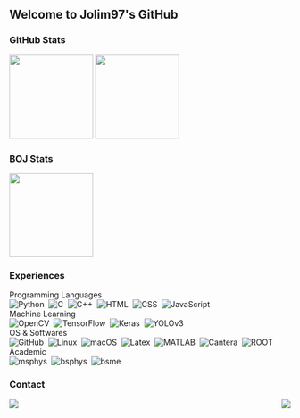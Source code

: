 ## Welcome to Jolim97's GitHub

### GitHub Stats
<p align="left">
  <img height="150" src="https://github-readme-stats.vercel.app/api?username=jolim97&count_private=true&show_icons=true&theme=prussian&hide=issues&include_all_commits=True&hide_border=True"/>
  <img height="150" src="https://github-readme-stats.vercel.app/api/top-langs/?username=jolim97&count_private=true&theme=prussian&langs_count=8&layout=compact&hide_border=True"/>
</p>

### BOJ Stats
<p align="left">
  <img height="150" src="http://mazassumnida.wtf/api/v2/generate_badge?boj=ljw1015"/>
</p>

### Experiences
Programming Languages\
![Python](https://img.shields.io/badge/Python-3776AB?style=flat&logo=Python&logoColor=FFD43B)&nbsp;
![C](https://img.shields.io/badge/C-A8B9CC?style=flat&logo=C&logoColor=white)&nbsp;
![C++](https://img.shields.io/badge/C++-00599C?style=flat&logo=Cplusplus&logoColor=white)&nbsp;
![HTML](https://img.shields.io/badge/HTML-E34F26?style=flat&logo=HTML5&logoColor=white)&nbsp;
![CSS](https://img.shields.io/badge/CSS-1572B6?style=flat&logo=CSS3&logoColor=white)&nbsp;
![JavaScript](https://img.shields.io/badge/JavaScript-F7DF1E?style=flat&logo=JavaScript&logoColor=black)&nbsp;\
Machine Learning\
![OpenCV](https://img.shields.io/badge/OpenCV-5C3EE8?style=flat&logo=OpenCV&logoColor=white)&nbsp;
![TensorFlow](https://img.shields.io/badge/TensorFlow-FF6F00?style=flat&logo=TensorFlow&logoColor=white)&nbsp;
![Keras](https://img.shields.io/badge/Keras-D00000?style=flat&logo=Keras&logoColor=white)&nbsp;
![YOLOv3](https://img.shields.io/badge/YOLOv3-00FFFF?style=flat&logo=YOLO&logoColor=white)&nbsp;\
OS & Softwares\
![GitHub](https://img.shields.io/badge/GitHub-181717?style=flat&logo=GitHub&logoColor=white)&nbsp;
![Linux](https://img.shields.io/badge/Linux-FCC624?style=flat&logo=Linux&logoColor=white)&nbsp;
![macOS](https://img.shields.io/badge/macOS-000000?style=flat&logo=Apple&logoColor=white)&nbsp;
![Latex](https://img.shields.io/badge/LaTex-008080?style=flat&logo=LaTex&logoColor=white)&nbsp;
![MATLAB](https://img.shields.io/badge/MATLAB-D95319?style=flat)&nbsp;
![Cantera](https://img.shields.io/badge/Cantera-D95319?style=flat)&nbsp;
![ROOT](https://img.shields.io/badge/ROOT-3D6093?style=flat)&nbsp;\
Academic\
![msphys](https://img.shields.io/badge/M.S._in_Physics-000000?style=flat)&nbsp;
![bsphys](https://img.shields.io/badge/B.S._in_Physics-000000?style=flat)&nbsp;
![bsme](https://img.shields.io/badge/B.S._in_M.E.-000000?style=flat)&nbsp;
### Contact
<a href="https://instagram.com/jongwon_lim97">
  <img align="left" src="https://img.shields.io/badge/Instagram-E4405F?style=flat&logo=Instagram&logoColor=white"/>
</a>

<img align="right" src="https://hits.seeyoufarm.com/api/count/incr/badge.svg?url=https%3A%2F%2Fgithub.com%2Fjolim97&count_bg=%231B6FAA&title_bg=%23555555&icon=&icon_color=%23E7E7E7&title=hits&edge_flat=false"/>
